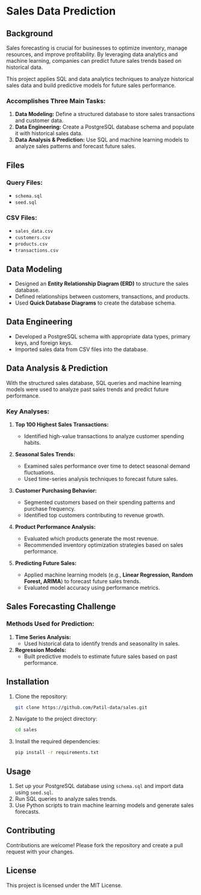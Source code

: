 # Sales Data Prediction

## Background
Sales forecasting is crucial for businesses to optimize inventory, manage resources, and improve profitability. By leveraging data analytics and machine learning, companies can predict future sales trends based on historical data.

This project applies SQL and data analytics techniques to analyze historical sales data and build predictive models for future sales performance.

### Accomplishes Three Main Tasks:
1. **Data Modeling:** Define a structured database to store sales transactions and customer data.
2. **Data Engineering:** Create a PostgreSQL database schema and populate it with historical sales data.
3. **Data Analysis & Prediction:** Use SQL and machine learning models to analyze sales patterns and forecast future sales.

## Files
### Query Files:
- `schema.sql`
- `seed.sql`

### CSV Files:
- `sales_data.csv`
- `customers.csv`
- `products.csv`
- `transactions.csv`

## Data Modeling
- Designed an **Entity Relationship Diagram (ERD)** to structure the sales database.
- Defined relationships between customers, transactions, and products.
- Used **Quick Database Diagrams** to create the database schema.

## Data Engineering
- Developed a PostgreSQL schema with appropriate data types, primary keys, and foreign keys.
- Imported sales data from CSV files into the database.

## Data Analysis & Prediction
With the structured sales database, SQL queries and machine learning models were used to analyze past sales trends and predict future performance.

### Key Analyses:
1. **Top 100 Highest Sales Transactions:**
   - Identified high-value transactions to analyze customer spending habits.

2. **Seasonal Sales Trends:**
   - Examined sales performance over time to detect seasonal demand fluctuations.
   - Used time-series analysis techniques to forecast future sales.

3. **Customer Purchasing Behavior:**
   - Segmented customers based on their spending patterns and purchase frequency.
   - Identified top customers contributing to revenue growth.

4. **Product Performance Analysis:**
   - Evaluated which products generate the most revenue.
   - Recommended inventory optimization strategies based on sales performance.

5. **Predicting Future Sales:**
   - Applied machine learning models (e.g., **Linear Regression, Random Forest, ARIMA**) to forecast future sales trends.
   - Evaluated model accuracy using performance metrics.

## Sales Forecasting Challenge
### Methods Used for Prediction:
1. **Time Series Analysis:**
   - Used historical data to identify trends and seasonality in sales.
2. **Regression Models:**
   - Built predictive models to estimate future sales based on past performance.

## Installation
1. Clone the repository:
   ```bash
   git clone https://github.com/Patil-data/sales.git
   ```
2. Navigate to the project directory:
   ```bash
   cd sales
   ```
3. Install the required dependencies:
   ```bash
   pip install -r requirements.txt
   ```

## Usage
1. Set up your PostgreSQL database using `schema.sql` and import data using `seed.sql`.
2. Run SQL queries to analyze sales trends.
3. Use Python scripts to train machine learning models and generate sales forecasts.

## Contributing
Contributions are welcome! Please fork the repository and create a pull request with your changes.

## License
This project is licensed under the MIT License.


